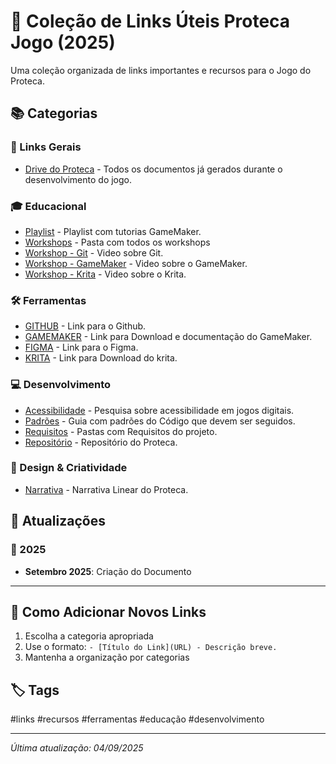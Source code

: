 # 📁 Coleção de Links Úteis Proteca Jogo (2025)

Uma coleção organizada de links importantes e recursos para o Jogo do Proteca.

## 📚 Categorias

### 🔗 Links Gerais
- [Drive do Proteca](https://drive.google.com/drive/folders/1CnWoH6wU3iAGkXmzyxYVM1_Pci5m-sa0?ths=true) - Todos os documentos já gerados durante o desenvolvimento do jogo.

### 🎓 Educacional
- [Playlist](https://www.youtube.com/playlist?list=PLtxasG2-d9V5kZYfvLiR7QqPDJSc_LDYy&jct=3r3NLkIMzbulcfrsM8lLTg) - Playlist com tutorias GameMaker.
- [Workshops](https://drive.google.com/drive/folders/1eAu4J7f7-rJ9aDQ5RHu16lRCUwRWiTQ5?ths=true) - Pasta com todos os workshops
- [Workshop - Git](https://drive.google.com/file/d/1R5ReURHkrVxjyZp3jhRofRjiqTFZ6ewI/view?usp=drive_link) - Video sobre Git.
- [Workshop - GameMaker](https://drive.google.com/file/d/1i3nHLx3x0hIvwYgF4kaOUFqZXbggH5JM/view?usp=drive_link) - Video sobre o GameMaker.
- [Workshop - Krita](https://drive.google.com/file/d/17jHiuWBKNEIawnGHLzXGhLwS_2gqwvS1/view?usp=drive_link) - Video sobre o Krita.


### 🛠️ Ferramentas
- [GITHUB](https://github.com/) - Link para o Github.
- [GAMEMAKER](https://gamemaker.io/en) - Link para Download e documentação do GameMaker.
- [FIGMA](https://www.figma.com) - Link para o Figma.
- [KRITA](https://krita.org/en/) - Link para Download do krita.


### 💻 Desenvolvimento
- [Acessibilidade](https://docs.google.com/document/d/1C1Shi5spiznY5vr8WRzIFB13IK-DW4efVLIkyreg37s/edit?tab=t.0) - Pesquisa sobre acessibilidade em jogos digitais.
- [Padrões](https://docs.google.com/document/d/12A0xtUpHdvCHkNYv1IuV4lTE5dfarqu4dz35lhsjoZM/edit?tab=t.0) - Guia com padrões do Código que devem ser seguidos.
- [Requisitos](https://drive.google.com/drive/folders/1VP15mWyamQFkNO181Trnv51JnJVRP1L4?ths=true) - Pastas com Requisitos do projeto.
- [Repositório](https://github.com/Proteca-Org/proteca) - Repositório do Proteca.

### 🎨 Design & Criatividade
- [Narrativa](https://docs.google.com/document/d/1t9D8qfzkO08c-H11KnQlU_rjxJ7pgO13fKKCJxUCxM8/edit?tab=t.0#heading=h.ploptmfjpngl) - Narrativa Linear do Proteca.

## 🔄 Atualizações

### 📅 2025
- **Setembro 2025**: Criação do Documento

---

## 📝 Como Adicionar Novos Links

1. Escolha a categoria apropriada
2. Use o formato: `- [Título do Link](URL) - Descrição breve.`
3. Mantenha a organização por categorias

## 🏷️ Tags
#links #recursos #ferramentas #educação #desenvolvimento

---

*Última atualização: 04/09/2025*

